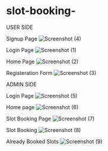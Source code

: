 # slot-booking-
USER SIDE

Signup Page
![Screenshot (4)](https://user-images.githubusercontent.com/109066110/208867277-57fd9521-d455-4698-9e74-b84694700c74.png)

Login Page
![Screenshot (1)](https://user-images.githubusercontent.com/109066110/208868031-3cbd0f0a-59fa-4751-b6ff-8cbcb152d959.png)

Home Page
![Screenshot (2)](https://user-images.githubusercontent.com/109066110/208868635-1523ad49-ca52-441d-b294-b04c550f74aa.png)

Registeration Form
![Screenshot (3)](https://user-images.githubusercontent.com/109066110/208868853-a4ee2eb9-8c33-4057-a041-e72c2b214e35.png)

ADMIN SIDE

Login Page
![Screenshot (5)](https://user-images.githubusercontent.com/109066110/208869057-131e475c-2d99-41b5-8857-3e48c7d47ab8.png)

Home page
![Screenshot (6)](https://user-images.githubusercontent.com/109066110/208869431-2a6bcfcd-5d82-4bb5-b46e-abd8b0d366a2.png)

Slot Booking Page
![Screenshot (7)](https://user-images.githubusercontent.com/109066110/208869581-cf636930-93a2-4818-9b59-d1494a8f1982.png)

Slot Booking
![Screenshot (8)](https://user-images.githubusercontent.com/109066110/208869814-830bf71f-e1fa-4efe-98f5-3adcdfdda124.png)

Already Booked Slots
![Screenshot (9)](https://user-images.githubusercontent.com/109066110/208870019-9bf83370-158d-47ff-90ea-b97d396b87b7.png)
